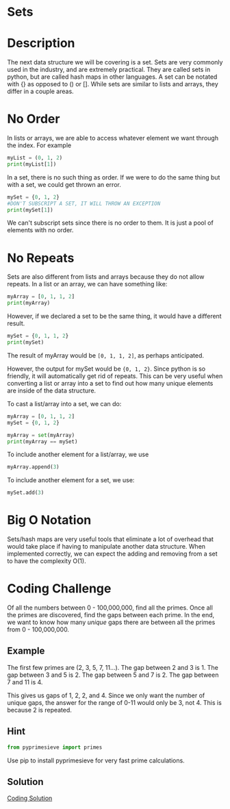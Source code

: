 # Sets

# Description

The next data structure we will be covering is a set. Sets are very commonly used in the industry, and are extremely practical.  They are called sets in python, but are called hash maps in other languages. A set can be notated with {} as opposed to () or [].  While sets are similar to lists and arrays, they differ in a couple areas.

# No Order

In lists or arrays, we are able to access whatever element we want through the index. For example

```python
myList = (0, 1, 2)
print(myList[1])
```

In a set, there is no such thing as order. If we were to do the same thing but with a set, we could get thrown an error.

```python
mySet = {0, 1, 2}
#DON'T SUBSCRIPT A SET, IT WILL THROW AN EXCEPTION
print(mySet[1])
```

We can't subscript sets since there is no order to them. It is just a pool of elements with no order.

# No Repeats

Sets are also different from lists and arrays because they do not allow repeats.
In a list or an array, we can have something like:

```python
myArray = [0, 1, 1, 2]
print(myArray)
```

However, if we declared a set to be the same thing, it would have a different result.

```python
mySet = {0, 1, 1, 2}
print(mySet)
```

The result of myArray would be `[0, 1, 1, 2]`, as perhaps anticipated.

However, the output for mySet would be `{0, 1, 2}`. Since python is so friendly, it will automatically get rid of repeats. This can be very useful when converting a list or array into a set to find out how many unique elements are inside of the data structure.

To cast a list/array into a set, we can do:

```python
myArray = [0, 1, 1, 2]
mySet = {0, 1, 2}

myArray = set(myArray)
print(myArray == mySet)
```

To include another element for a list/array, we use

```python
myArray.append(3)
```

To include another element for a set, we use:

```python
mySet.add(3)
```

# Big O Notation

Sets/hash maps are very useful tools that eliminate a lot of overhead that would take place if having to manipulate another data structure. When implemented correctly, we can expect the adding and removing from a set to have the complexity O(1).

# Coding Challenge

Of all the numbers between 0 - 100,000,000, find all the primes. Once all the primes are discovered, find the gaps between each prime. In the end, we want to know how many *unique* gaps there are between all the primes from 0 - 100,000,000.


## Example
The first few primes are (2, 3, 5, 7, 11...). The gap between 2 and 3 is 1. The gap between 3 and 5 is 2. The gap between 5 and 7 is 2. The gap between 7 and 11 is 4.

This gives us gaps of 1, 2, 2, and 4. Since we only want the number of unique gaps, the answer for the range of 0-11 would only be 3, not 4. This is because 2 is repeated.

## Hint
```python
from pyprimesieve import primes
```
Use pip to install pyprimesieve for very fast prime calculations.

## Solution

[Coding Solution](https://github.com/mloumeau/Data-Structure-Tutorial/blob/master/pythonFiles/setSolution.py)